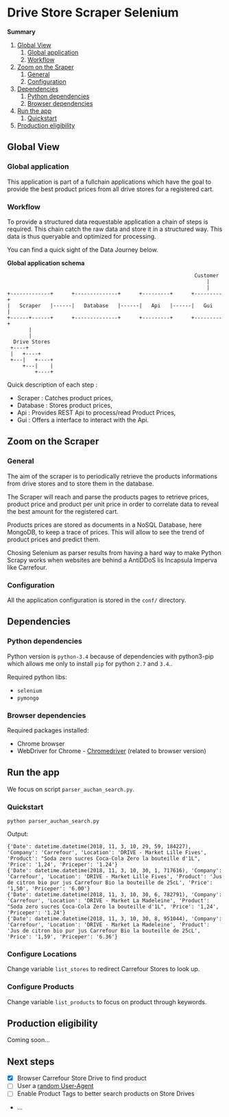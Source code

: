 # Drive Store Scraper Selenium

**Summary**
1. [Global View](#global-view)
   1. [Global application](#global-application)
   1. [Workflow](#workflow)
1. [Zoom on the Sraper](#zoom-on-the-scraper)
   1. [General](#general)
   1. [Configuration](#configuration)
1. [Dependencies](#dependencies)
   1. [Python dependencies](#python-dependencies)
   1. [Browser dependencies](#browser-dependencies)
1. [Run the app](#run-the-app)
   1. [Quickstart](#quickstart)
1. [Production eligibility](#production-eligibility)


## Global View

### Global application

This application is part of a fullchain applications which have the goal to provide the best product prices from all drive stores for a registered cart.

### Workflow

To provide a structured data requestable application a chain of steps is required. This chain catch the raw data and store it in a structured way. This data is thus queryable and optimized for processing.

You can find a quick sight of the Data Journey below.

**Global application schema**
```
                                                             Customer  
                                                                 |     
                                                                 |     
+-------------+      +--------------+      +---------+      +---------+
|   Scraper   |------|   Database   |------|   Api   |------|   Gui   |
+------+------+      +--------------+      +---------+      +---------+
       |                                                               
       |                                                               
  Drive Stores                                                         
 +----+                                                                 
 |   +----+                                                             
 +---|   +----+                                                         
     +---|    |                                                         
         +----+                                                         
```


Quick description of each step :
* Scraper : Catches product prices,
* Database : Stores product prices,
* Api : Provides REST Api to process/read Product Prices,
* Gui : Offers a interface to interact with the Api.


## Zoom on the Scraper

### General

The aim of the scraper is to periodically retrieve the products informations from drive stores and to store them in the database.

The Scraper will reach and parse the products pages to retrieve prices, product price and product per unit price in order to correlate data to reveal the best amount for the registered cart.

Products prices are stored as documents in a NoSQL Database, here MongoDB, to keep a trace of prices. This will allow to see the trend of product prices and predict them.

Chosing Selenium as parser results from having a hard way to make Python Scrapy works when websites are behind a AntiDDoS lis Incapsula Imperva like Carrefour.

### Configuration

All the application configuration is stored in the `conf/` directory.


## Dependencies

### Python dependencies

Python version is `python-3.4` because of dependencies with python3-pip which allows me only to install `pip` for python `2.7` and `3.4`..

Required python libs:
* `selenium`
* `pymongo`

### Browser dependencies

Required packages installed:
* Chrome browser
* WebDriver for Chrome - [Chromedriver](http://chromedriver.chromium.org/downloads) (related to browser version)

## Run the app

We focus on script `parser_auchan_search.py`.

### Quickstart

```shell
python parser_auchan_search.py
```
Output:
```
{'Date': datetime.datetime(2018, 11, 3, 10, 29, 59, 184227), 'Company': 'Carrefour', 'Location': 'DRIVE - Market Lille Fives', 'Product': "Soda zero sucres Coca-Cola Zero la bouteille d'1L", 'Price': '1,24', 'Priceper': '1.24'}
{'Date': datetime.datetime(2018, 11, 3, 10, 30, 1, 717616), 'Company': 'Carrefour', 'Location': 'DRIVE - Market Lille Fives', 'Product': 'Jus de citron bio pur jus Carrefour Bio la bouteille de 25cL', 'Price': '1,50', 'Priceper': '6.00'}
{'Date': datetime.datetime(2018, 11, 3, 10, 30, 6, 782791), 'Company': 'Carrefour', 'Location': 'DRIVE - Market La Madeleine', 'Product': "Soda zero sucres Coca-Cola Zero la bouteille d'1L", 'Price': '1,24', 'Priceper': '1.24'}
{'Date': datetime.datetime(2018, 11, 3, 10, 30, 8, 951044), 'Company': 'Carrefour', 'Location': 'DRIVE - Market La Madeleine', 'Product': 'Jus de citron bio pur jus Carrefour Bio la bouteille de 25cL', 'Price': '1,59', 'Priceper': '6.36'}
```

### Configure Locations

Change variable `list_stores` to redirect Carrefour Stores to look up.

### Configure Products

Change variable `list_products` to focus on product through keywords.

## Production eligibility

Coming soon...

## Next steps
* [X] Browser Carrefour Store Drive to find product
* [ ] User a [random User-Agent](https://stackoverflow.com/questions/48454949/how-do-i-create-a-random-user-agent-in-python-selenium)
* [ ] Enable Product Tags to better search products on Store Drives
* ...